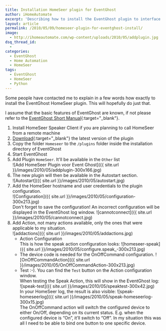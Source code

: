 ```yaml
---
title: Installation HomeSeer plugin for EventGhost
author: iHomeAutomate
excerpt: 'Describing how to install the EventGhost plugin to interface with HomeSeer'
layout: article
permalink: /2010/05/09/homeseer-plugin-for-eventghost-install/
image:
  - http://ihomeautomate.com/wp-content/uploads/2010/05/addplugin.jpg
dsq_thread_id:
  - 
categories:
  - EventGhost
  - Home Automation
  - HomeSeer
tags:
  - EventGhost
  - HomeSeer
  - Python
---
```

Some people have contacted me to explain in a few words how exactly to install the EventGhost HomeSeer plugin. This will hopefully do just that.

I assume that the basic features of EventGhost are known, if not please refer to the [EventGhost Short Manual](http://www.eventghost.org/docs/short_manual/index.html){:target="_blank"}.

1. Install HomeSeer Speaker Client if you are planning to call HomeSeer from a remote machine
2. [Download](https://github.com/ihomeautomate/eventghost-hs-plugin/releases){:target="_blank"} the latest version of the plugin
3. Copy the folder `Homeseer` to the `/plugins` folder inside the installation directory of EventGhost
4. Start EventGhost
5. Add Plugin `HomeSeer`. It'll be available in the `Other` list 
<br/>![Add HomeSeer Plugin voor Event Ghost]({{ site.url }}/images/2010/05/addplugin-300x166.jpg)
6. The new plugin will then be available in the Autostart section. 
<br/>![Autostart]({{ site.url }}/images/2010/05/autostart.jpg)
7. Add the HomeSeer hostname and user credentials to the plugin configuration.
<br/>![Configuration]({{ site.url }}/images/2010/05/configuration-300x213.jpg)
<br/>Don't forget to save the configuration! An incorrect configuration will be displayed in the EventGhost log window.
![cannotconnect]({{ site.url }}/images/2010/05/cannotconnect.jpg)
8. Add Action, not many actions available, only the ones that were applicable to my situation.<br/>
![addactions]({{ site.url }}/images/2010/05/addactions.jpg)
   * Action Configuration<br/>This is how the speak action configuration looks:
![homeseer-speak]({{ site.url }}/images/2010/05/configure.speak_-300x213.jpg)
   * The device code is needed for the OnOffCommand configuration.
   ![OnOffCommandAction]({{ site.url }}/images/2010/05/OnOffCommandAction-300x213.jpg)
   * Test :-). You can find the `Test` button on the Action configuration window. <br/>
When testing the Speak Action, this will show in the EventGhost log:
<br/>![speak-test]({{ site.url }}/images/2010/05/speaktest-300x42.jpg)<br/>
In your HomeSeer log, the result is also visible:
![speak-homeseerlog]({{ site.url }}/images/2010/05/speak-homeseerlog-300x15.jpg)<br/>
The OnOffCommand action will switch the configured device to either On/Off, depending on its current status. E.g. when the configured device is &#8220;On&#8221;, it&#8217;ll switch to &#8220;Off&#8221;. In my situation this was all I need to be able to bind one button to one specific device.
